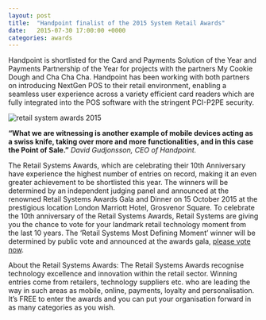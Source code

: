 ```yaml
---
layout: post
title:  "Handpoint finalist of the 2015 System Retail Awards"
date:   2015-07-30 17:00:00 +0000
categories: awards
---
```


Handpoint is shortlisted for the Card and Payments Solution of the Year and Payments Partnership of the Year for projects with the partners My Cookie Dough and Cha Cha Cha. Handpoint has been working with both partners on introducing NextGen POS to their retail environment, enabling a seamless user experience across a variety efficient card readers which are fully integrated into the POS software with the stringent PCI-P2PE security.

<img class="ui medium centered image" src="https://handpoint.imgix.net/web/images/logos/retail-system-awards-2015.jpg" alt="retail system awards 2015">

<strong>“What we are witnessing is another example of mobile devices acting as a swiss knife, taking over more and more functionalities, and in this case the Point of Sale.”</strong>
<i>David Gudjonsson, CEO of Handpoint.</i>

The Retail Systems Awards, which are celebrating their 10th Anniversary have experience the highest number of entries on record, making it an even greater achievement to be shortlisted this year. The winners will be determined by an independent judging panel and announced at the renowned Retail Systems Awards Gala and Dinner on 15 October 2015 at the prestigious location London Marriott Hotel, Grosvenor Square.
To celebrate the 10th anniversary of the Retail Systems Awards, Retail Systems are giving you the chance to vote for your landmark retail technology moment from the last 10 years. The ‘Retail Systems Most Defining Moment’ winner will be determined by public vote and announced at the awards gala, [please vote now](http://www.retail-systems.com/awards).

About the Retail Systems Awards:
The Retail Systems Awards recognise technology excellence and innovation within the retail sector. Winning entries come from retailers, technology suppliers etc. who are leading the way in such areas as mobile, online, payments, loyalty and personalisation. It’s FREE to enter the awards and you can put your organisation forward in as many categories as you wish.

